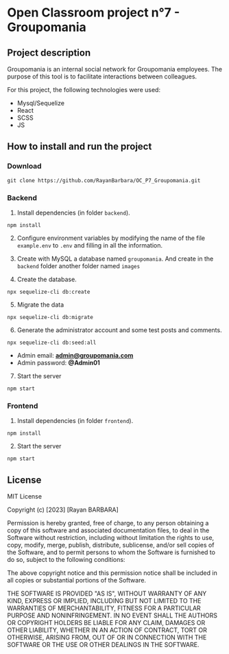 # Open Classroom project n°7 - Groupomania
## Project description
Groupomania is an internal social network for Groupomania employees. The purpose of this tool is to facilitate interactions between colleagues.

For this project, the following technologies were used:

- Mysql/Sequelize
- React
- SCSS
- JS
 
## How to install and run the project
### Download
```terminal
git clone https://github.com/RayanBarbara/OC_P7_Groupomania.git
```
### Backend

1. Install dependencies (in folder `backend`).
```terminal
npm install
```

2. Configure environment variables by modifying the name of the file `example.env`
to `.env` and filling in all the information.

3. Create with MySQL a database named `groupomania`. And create in the `backend` folder another folder named `images`

4. Create the database.
```terminal
npx sequelize-cli db:create
```
5. Migrate the data
```terminal
npx sequelize-cli db:migrate
```
6. Generate the administrator account and some test posts and comments.
```terminal
npx sequelize-cli db:seed:all
```
- Admin email: **admin@groupomania.com**
- Admin password: **@Admin01**

7. Start the server
```terminal
npm start
```
### Frontend
1. Install dependencies (in folder `frontend`).
```terminal
npm install
```
2. Start the server
```terminal
npm start
```

## License

MIT License

Copyright (c) [2023] [Rayan BARBARA]

Permission is hereby granted, free of charge, to any person obtaining a copy
of this software and associated documentation files, to deal
in the Software without restriction, including without limitation the rights
to use, copy, modify, merge, publish, distribute, sublicense, and/or sell
copies of the Software, and to permit persons to whom the Software is
furnished to do so, subject to the following conditions:

The above copyright notice and this permission notice shall be included in all
copies or substantial portions of the Software.

THE SOFTWARE IS PROVIDED "AS IS", WITHOUT WARRANTY OF ANY KIND, EXPRESS OR
IMPLIED, INCLUDING BUT NOT LIMITED TO THE WARRANTIES OF MERCHANTABILITY,
FITNESS FOR A PARTICULAR PURPOSE AND NONINFRINGEMENT. IN NO EVENT SHALL THE
AUTHORS OR COPYRIGHT HOLDERS BE LIABLE FOR ANY CLAIM, DAMAGES OR OTHER
LIABILITY, WHETHER IN AN ACTION OF CONTRACT, TORT OR OTHERWISE, ARISING FROM,
OUT OF OR IN CONNECTION WITH THE SOFTWARE OR THE USE OR OTHER DEALINGS IN THE
SOFTWARE.
